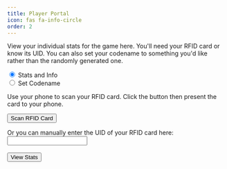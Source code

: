 ```yaml
---
title: Player Portal
icon: fas fa-info-circle
order: 2
---
```


View your individual stats for the game here.  You'll need your RFID card or know its UID.  You can also set your codename to something you'd like rather than the randomly generated one.

<input type="radio" id="stats" name="portaltype" value="stats" checked="checked">
<label for="stats">Stats and Info</label><br>
<input type="radio" id="codename" name="portaltype" value="codename">
<label for="codename">Set Codename</label><br>

<p id="scantext">Use your phone to scan your RFID card.  Click the button then present the card to your phone.</p>
<button id="scanButton">Scan RFID Card</button>
<p id="scanstatus"></p>

Or you can manually enter the UID of your RFID card here:
<input type="text" id="UID" name="UID"><br><br>
<button id="manualButton">View Stats</button>
<p id="manualstatus"></p>

<script>

if (!("NDEFReader" in window)) {
  document.getElementById("scanButton").disabled = true;
  document.getElementById("scantext").innerHTML="Your phone/browser doesn't support Web-NFC.  Chrome on Android required.";
} else {

const ndef = new NDEFReader();

scanButton.addEventListener("click", async () => {
    const ndef=new NDEFReader();
    document.getElementById("scanstatus").innerHTML="Scanning...";
    await ndef.scan();
    ndef.addEventListener("readingerror", () => {
      document.getElementById("scanstatus").innerHTML="No RFID card found.";
    });  
    ndef.addEventListener("reading", ({ message, serialNumber }) => {
      let tokenid=serialNumber.toUpperCase();
      tokenid=tokenid.replaceAll(":","");
      tokenid=tokenid.padEnd(20,"0");
      if (document.getElementById("stats").checked) {
        window.location.href = "https://scores.gen.polyb.io/public/dashboard/84d4c4b4-c4dc-4412-91a8-515c7595e398?token_id=".concat(tokenid,"#hide_parameters=token_id");
      } else {
        window.location.href = "https://gen.polyb.io?token_id=".concat(tokenid,"#hide_parameters=token_id");
      }
    });

});
  
}

manualButton.addEventListener("click", async () => {
  document.getElementById("manualtatus").innerHTML="";
  regexp = /^[0-9a-fA-F]+$/;
  let myUID=document.getElementById("UID").value;
  myUID=myUID.replaceAll(":","");
  myUID=myUID.replaceAll(" ","");
  if (regexp.test(myUID)) {
    if (myUID.length > 7) {
      if (myUID.length < 21 ) {
        myUID=myUID.padEnd(20,"0");
        if (document.getElementById("stats").checked) {
          window.location.href = "https://scores.gen.polyb.io/public/dashboard/84d4c4b4-c4dc-4412-91a8-515c7595e398?token_id=".concat(myUID,"#hide_parameters=token_id");
        } else {
          window.location.href = "https://gen.polyb.io?token_id=".concat(myUID,"#hide_parameters=token_id");
        }
      } else {
        document.getElementById("manualstatus").innerHTML="UID too long";
      }
    } else {
      document.getElementById("manualstatus").innerHTML="UID too short";
    }
  } else {
    document.getElementById("manualstatus").innerHTML="Invalid UID.";
  }
});

</script>


